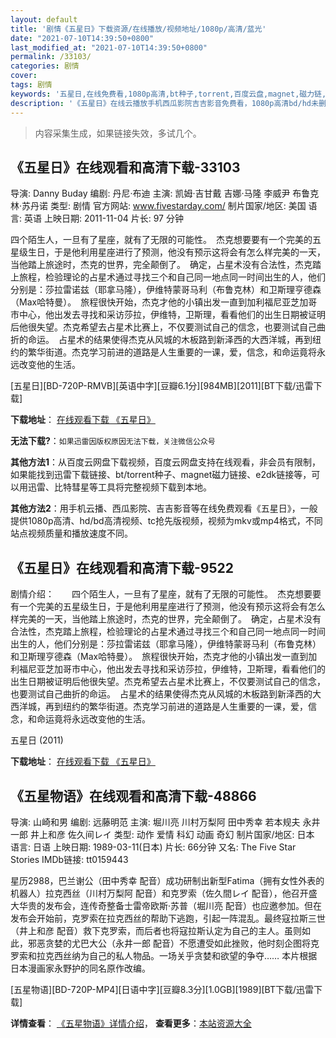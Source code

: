 ```yaml
---
layout: default
title: '剧情《五星日》下载资源/在线播放/视频地址/1080p/高清/蓝光'
date: "2021-07-10T14:39:50+0800"
last_modified_at: "2021-07-10T14:39:50+0800"
permalink: /33103/
categories: 剧情
cover:
tags: 剧情
keywords: '五星日,在线免费看,1080p高清,bt种子,torrent,百度云盘,magnet,磁力链,迅雷下载资源'
description: '《五星日》在线云播放手机西瓜影院吉吉影音免费看，1080p高清bd/hd未删减完整版和tc抢先枪版，mkv/mp4格式，附带bt/torrent种子、magnet/磁力链、百度云盘、网盘资源迅雷下载链接'
---
```


>内容采集生成，如果链接失效，多试几个。


## 《五星日》在线观看和高清下载-33103

导演: Danny Buday 编剧: 丹尼·布迪 主演: 凯姆·吉甘戴 吉娜·马隆 李威尹 布鲁克林·苏丹诺 类型: 剧情 官方网站: www.fivestarday.com/ 制片国家/地区: 美国 语言: 英语 上映日期: 2011-11-04 片长: 97 分钟

四个陌生人，一旦有了星座，就有了无限的可能性。　杰克想要要有一个完美的五星级生日，于是他利用星座进行了预测，他没有预示这将会有怎么样完美的一天，当他踏上旅途时，杰克的世界，完全颠倒了。　确定，占星术没有合法性，杰克踏上旅程，检验理论的占星术通过寻找三个和自己同一地点同一时间出生的人，他们分别是：莎拉雷诺兹（耶拿马隆），伊维特蒙哥马利（布鲁克林）和卫斯理亨德森（Max哈特曼）。　旅程很快开始，杰克才他的小镇出发一直到加利福尼亚芝加哥市中心，他出发去寻找和采访莎拉，伊维特，卫斯理，看看他们的出生日期被证明后他很失望。杰克希望去占星术比赛上，不仅要测试自己的信念，也要测试自己曲折的命运。　占星术的结果使得杰克从风城的木板路到新泽西的大西洋城，再到纽约的繁华街道。杰克学习前进的道路是人生重要的一课，爱，信念，和命运竟将永远改变他的生活。


[五星日][BD-720P-RMVB][英语中字][豆瓣6.1分][984MB][2011][BT下载/迅雷下载]

**下载地址**： [在线观看下载 《五星日》](https://www.btdx8.com/torrent/5_star_day_2011.html) 


**无法下载?**：`如果迅雷因版权原因无法下载，关注微信公众号 `

**其他方法1**：从百度云网盘下载视频，百度云网盘支持在线观看，非会员有限制，如果能找到迅雷下载链接、bt/torrent种子、magnet磁力链接、e2dk链接等，可以用迅雷、比特彗星等工具将完整视频下载到本地。

**其他方法2**：用手机云播、西瓜影院、吉吉影音等在线免费观看《五星日》，一般提供1080p高清、hd/bd高清视频、tc抢先版视频，视频为mkv或mp4格式，不同站点视频质量和播放速度不同。


## 《五星日》在线观看和高清下载-9522

剧情介绍：　　四个陌生人，一旦有了星座，就有了无限的可能性。　杰克想要要有一个完美的五星级生日，于是他利用星座进行了预测，他没有预示这将会有怎么样完美的一天，当他踏上旅途时，杰克的世界，完全颠倒了。　确定，占星术没有合法性，杰克踏上旅程，检验理论的占星术通过寻找三个和自己同一地点同一时间出生的人，他们分别是：莎拉雷诺兹（耶拿马隆），伊维特蒙哥马利（布鲁克林）和卫斯理亨德森（Max哈特曼）。　旅程很快开始，杰克才他的小镇出发一直到加利福尼亚芝加哥市中心，他出发去寻找和采访莎拉，伊维特，卫斯理，看看他们的出生日期被证明后他很失望。杰克希望去占星术比赛上，不仅要测试自己的信念，也要测试自己曲折的命运。　占星术的结果使得杰克从风城的木板路到新泽西的大西洋城，再到纽约的繁华街道。杰克学习前进的道路是人生重要的一课，爱，信念，和命运竟将永远改变他的生活。


五星日 (2011)

**下载地址**： [在线观看下载 《五星日》](https://www.btbtdy.me/btdy/dy9362.html) 


## 《五星物语》在线观看和高清下载-48866

导演: 山崎和男 编剧: 远藤明范 主演: 堀川亮 川村万梨阿 田中秀幸 若本规夫 永井一郎 井上和彦 佐久间レイ 类型: 动作 爱情 科幻 动画 奇幻 制片国家/地区: 日本 语言: 日语 上映日期: 1989-03-11(日本) 片长: 66分钟 又名: The Five Star Stories IMDb链接: tt0159443

星历2988，巴兰谢公（田中秀幸 配音）成功研制出新型Fatima（拥有女性外表的机器人）拉克西丝（川村万梨阿 配音）和克罗索（佐久間レイ 配音），他召开盛大华贵的发布会，连传奇整备士雷帝欧斯·苏普（堀川亮 配音）也应邀参加。但在发布会开始前，克罗索在拉克西丝的帮助下逃跑，引起一阵混乱。最终寇拉斯三世（井上和彦 配音）救下克罗索，而后者也将寇拉斯认定为自己的主人。虽则如此，邪恶贪婪的尤巴大公（永井一郎 配音）不愿遭受如此挫败，他时刻企图将克罗索和拉克西丝纳为自己的私人物品。一场关乎贪婪和欲望的争夺…… 本片根据日本漫画家永野护的同名原作改编。


[五星物语][BD-720P-MP4][日语中字][豆瓣8.3分][1.0GB][1989][BT下载/迅雷下载]

**详情查看**： [《五星物语》详情介绍](/movie/48866/)， **查看更多**：[本站资源大全](/movie/t/all/)

